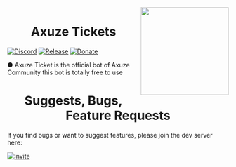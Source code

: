 <img align="right" src="https://i.imgur.com/dzcjbQDh.jpg" height="200" width="200">

<h1 align="center"> Axuze Tickets </h1>

[![Discord](https://discordapp.com/api/guilds/823993030561235004/widget.png)](https://discord.gg/42mPc3YE)
[![Release](https://img.shields.io/github/release/Axuze-Development/Axuze-Tickets.svg)](https://github.com/Axuze-Development/Axuze-Tickets/releases/latest)
[![Donate](https://img.shields.io/badge/donate-Paypal-aqua.svg)](https://discord.gg/qytnVT6jnK)

 ● Axuze Ticket is the official bot of Axuze Community this bot is totally free to use
 
<h1 align="center"> Suggests, Bugs, Feature Requests </h1>
 If you find bugs or want to suggest features, please join the dev server here:

[![invite](https://img.shields.io/badge/Discord-Invite-aqua.svg)](https://discord.gg/qytnVT6jnK)
